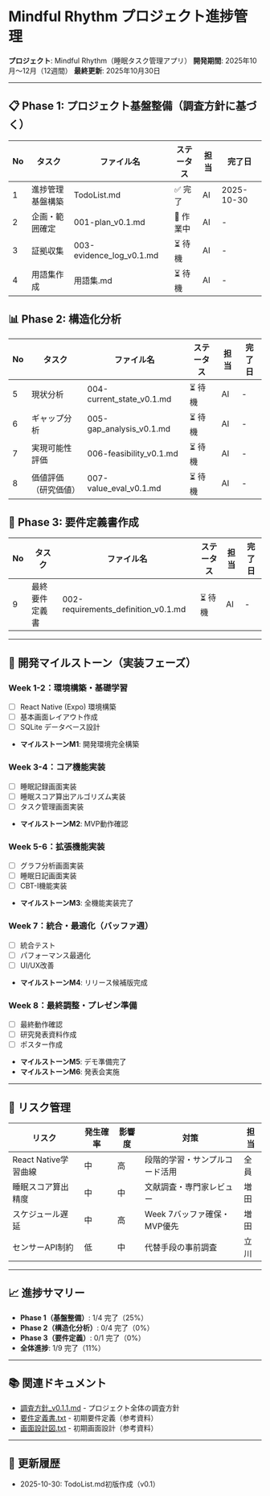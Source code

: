# Mindful Rhythm プロジェクト進捗管理

**プロジェクト**: Mindful Rhythm（睡眠タスク管理アプリ）
**開発期間**: 2025年10月～12月（12週間）
**最終更新**: 2025年10月30日

---

## 📋 Phase 1: プロジェクト基盤整備（調査方針に基づく）

| No | タスク | ファイル名 | ステータス | 担当 | 完了日 |
|----|--------|-----------|----------|------|--------|
| 1 | 進捗管理基盤構築 | TodoList.md | ✅ 完了 | AI | 2025-10-30 |
| 2 | 企画・範囲確定 | 001-plan_v0.1.md | 🔄 作業中 | AI | - |
| 3 | 証拠収集 | 003-evidence_log_v0.1.md | ⏳ 待機 | AI | - |
| 4 | 用語集作成 | 用語集.md | ⏳ 待機 | AI | - |

## 📊 Phase 2: 構造化分析

| No | タスク | ファイル名 | ステータス | 担当 | 完了日 |
|----|--------|-----------|----------|------|--------|
| 5 | 現状分析 | 004-current_state_v0.1.md | ⏳ 待機 | AI | - |
| 6 | ギャップ分析 | 005-gap_analysis_v0.1.md | ⏳ 待機 | AI | - |
| 7 | 実現可能性評価 | 006-feasibility_v0.1.md | ⏳ 待機 | AI | - |
| 8 | 価値評価（研究価値） | 007-value_eval_v0.1.md | ⏳ 待機 | AI | - |

## 📝 Phase 3: 要件定義書作成

| No | タスク | ファイル名 | ステータス | 担当 | 完了日 |
|----|--------|-----------|----------|------|--------|
| 9 | 最終要件定義書 | 002-requirements_definition_v0.1.md | ⏳ 待機 | AI | - |

---

## 🎯 開発マイルストーン（実装フェーズ）

### Week 1-2：環境構築・基礎学習
- [ ] React Native (Expo) 環境構築
- [ ] 基本画面レイアウト作成
- [ ] SQLite データベース設計
- **マイルストーンM1**: 開発環境完全構築

### Week 3-4：コア機能実装
- [ ] 睡眠記録画面実装
- [ ] 睡眠スコア算出アルゴリズム実装
- [ ] タスク管理画面実装
- **マイルストーンM2**: MVP動作確認

### Week 5-6：拡張機能実装
- [ ] グラフ分析画面実装
- [ ] 睡眠日記画面実装
- [ ] CBT-I機能実装
- **マイルストーンM3**: 全機能実装完了

### Week 7：統合・最適化（バッファ週）
- [ ] 統合テスト
- [ ] パフォーマンス最適化
- [ ] UI/UX改善
- **マイルストーンM4**: リリース候補版完成

### Week 8：最終調整・プレゼン準備
- [ ] 最終動作確認
- [ ] 研究発表資料作成
- [ ] ポスター作成
- **マイルストーンM5**: デモ準備完了
- **マイルストーンM6**: 発表会実施

---

## 🚨 リスク管理

| リスク | 発生確率 | 影響度 | 対策 | 担当 |
|--------|----------|--------|------|------|
| React Native学習曲線 | 中 | 高 | 段階的学習・サンプルコード活用 | 全員 |
| 睡眠スコア算出精度 | 中 | 中 | 文献調査・専門家レビュー | 増田 |
| スケジュール遅延 | 中 | 高 | Week 7バッファ確保・MVP優先 | 増田 |
| センサーAPI制約 | 低 | 中 | 代替手段の事前調査 | 立川 |

---

## 📈 進捗サマリー

- **Phase 1（基盤整備）**: 1/4 完了（25%）
- **Phase 2（構造化分析）**: 0/4 完了（0%）
- **Phase 3（要件定義）**: 0/1 完了（0%）
- **全体進捗**: 1/9 完了（11%）

---

## 📚 関連ドキュメント

- [調査方針_v0.1.1.md](./調査方針_v0.1.1.md) - プロジェクト全体の調査方針
- [要件定義書.txt](./要件定義書.txt) - 初期要件定義（参考資料）
- [画面設計図.txt](./画面設計図.txt) - 初期画面設計（参考資料）

---

## 🔄 更新履歴

- 2025-10-30: TodoList.md初版作成（v0.1）
